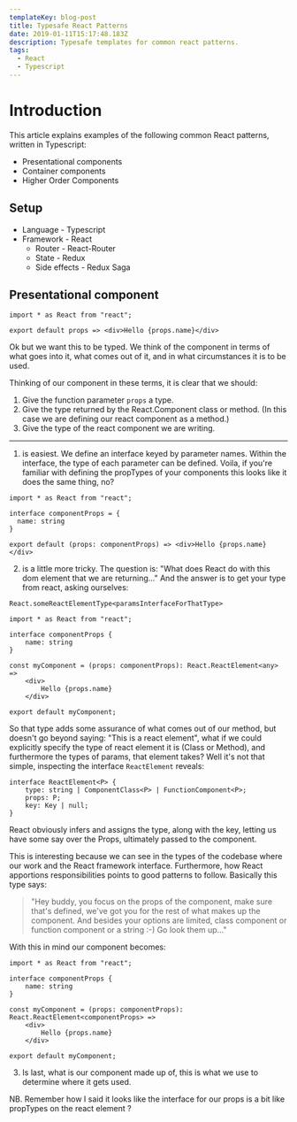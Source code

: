 ```yaml
---
templateKey: blog-post
title: Typesafe React Patterns
date: 2019-01-11T15:17:48.183Z
description: Typesafe templates for common react patterns.
tags:
  - React
  - Typescript
---
```

# Introduction

This article explains examples of the following common React patterns, written in Typescript:

* Presentational components
* Container components
* Higher Order Components


## Setup

* Language - Typescript
* Framework - React
  * Router - React-Router
  * State - Redux
  * Side effects -  Redux Saga

## Presentational component
```tsx
import * as React from "react";

export default props => <div>Hello {props.name}</div>
```
Ok but we want this to be typed. We think of the component in terms of what goes into it, what comes out of it, and in what circumstances it is to be used.

Thinking of our component in these terms, it is clear that we should:
1. Give the function parameter `props` a type.
2. Give the type returned by the React.Component class or method. (In this case we are defining our react component as a method.)
3. Give the type of the react component we are writing.


---
1. is easiest. We define an interface keyed by parameter names. Within the interface, the type of each parameter can be defined. Voila, if you're familiar with defining the propTypes of your components this looks like it does the same thing, no?

```
import * as React from "react";

interface componentProps = {
  name: string
}

export default (props: componentProps) => <div>Hello {props.name}</div>
```
2. is a little more tricky. The question is: "What does React do with this dom element that we are returning..." And the answer is to get your type from react, asking ourselves:

```React.someReactElementType<paramsInterfaceForThatType>```
```
import * as React from "react";

interface componentProps {
    name: string
}

const myComponent = (props: componentProps): React.ReactElement<any> =>
    <div>
        Hello {props.name}
    </div>

export default myComponent;

```

So that type adds some assurance of what comes out of our method, but doesn't go beyond saying: "This is a react element", what if we could explicitly specify the type of react element it is (Class or Method), and furthermore the types of params, that element takes? Well it's not that simple, inspecting the interface `ReactElement` reveals:
```
interface ReactElement<P> {
    type: string | ComponentClass<P> | FunctionComponent<P>;
    props: P;
    key: Key | null;
}
```

React obviously infers and assigns the type, along with the key, letting us have some say over the Props, ultimately passed to the component.

This is interesting because we can see in the types of the codebase where our work and the React framework interface. Furthermore, how React apportions responsibilities points to good patterns to follow. Basically this type says:
 > "Hey buddy, you focus on the props of the component, make sure that's defined, we've got you for the rest of what makes up the component. And besides your options are limited, class component or function component or a string :-) Go look them up..."

With this in mind our component becomes:
```
import * as React from "react";

interface componentProps {
    name: string
}

const myComponent = (props: componentProps): React.ReactElement<componentProps> =>
    <div>
        Hello {props.name}
    </div>

export default myComponent;
```

3. Is last, what is our component made up of, this is what we use to determine where it gets used. 



NB. Remember how I said it looks like the interface for our props is a bit like propTypes on the react element ?
